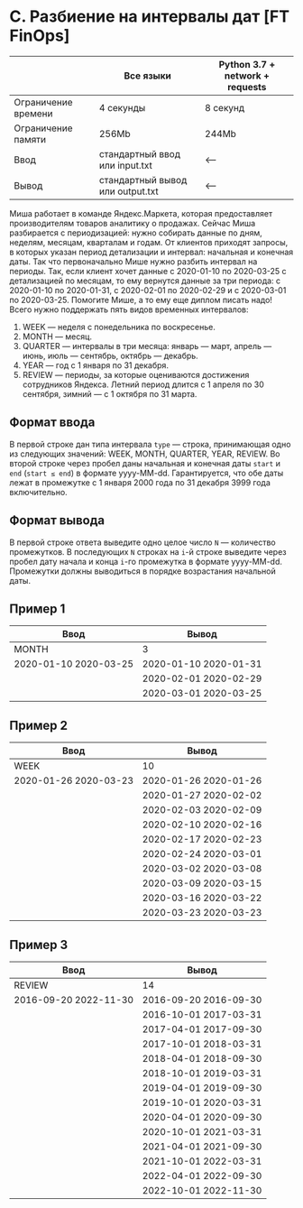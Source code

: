 # C. Разбиение на интервалы дат [FT FinOps]

|  | Все языки | Python 3.7 + network + requests |
|--|--|--|
| Ограничение времени | 4 секунды | 8 секунд |
| Ограничение памяти | 256Mb | 244Mb |
| Ввод | стандартный ввод или input.txt | <-- |
| Вывод | стандартный вывод или output.txt | <-- |

Миша работает в команде Яндекс.Маркета, которая предоставляет производителям товаров аналитику о продажах. Сейчас Миша разбирается с периодизацией: нужно собирать данные по дням, неделям, месяцам, кварталам и годам. От клиентов приходят запросы, в которых указан период детализации и интервал: начальная и конечная даты. Так что первоначально Мише нужно разбить интервал на периоды. Так, если клиент хочет данные с 2020-01-10 по 2020-03-25 с детализацией по месяцам, то ему вернутся данные за три периода: c 2020-01-10 по 2020-01-31, с 2020-02-01 по 2020-02-29 и с 2020-03-01 по 2020-03-25. Помогите Мише, а то ему еще диплом писать надо!
Всего нужно поддержать пять видов временных интервалов:

1. WEEK — неделя с понедельника по воскресенье.
2. MONTH — месяц.
3. QUARTER — интервалы в три месяца: январь — март, апрель — июнь, июль — сентябрь, октябрь — декабрь.
4. YEAR — год c 1 января по 31 декабря.
5. REVIEW — периоды, за которые оцениваются достижения сотрудников Яндекса. Летний период длится с 1 апреля по 30 сентября, зимний — с 1 октября по 31 марта.

## Формат ввода

В первой строке дан типа интервала `type` — строка, принимающая одно из следующих значений: WEEK, MONTH, QUARTER, YEAR, REVIEW. Во второй строке через пробел даны начальная и конечная даты `start` и `end` (`start ≤ end`) в формате yyyy-MM-dd. Гарантируется, что обе даты лежат в промежутке с 1 января 2000 года по 31 декабря 3999 года включительно.

## Формат вывода

В первой строке ответа выведите одно целое число `N` — количество промежутков. В последующих `N` строках на `i`-й строке выведите через пробел дату начала и конца `i`-го промежутка в формате yyyy-MM-dd. Промежутки должны выводиться в порядке возрастания начальной даты.

## Пример 1

| Ввод | Вывод |
|--|--|
| MONTH | 3 |
| 2020-01-10 2020-03-25 | 2020-01-10 2020-01-31 |
|  | 2020-02-01 2020-02-29 |
|  | 2020-03-01 2020-03-25 |

## Пример 2

| Ввод | Вывод |
|--|--|
| WEEK | 10 |
| 2020-01-26 2020-03-23 | 2020-01-26 2020-01-26 |
|  | 2020-01-27 2020-02-02 |
|  | 2020-02-03 2020-02-09 |
|  | 2020-02-10 2020-02-16 |
|  | 2020-02-17 2020-02-23 |
|  | 2020-02-24 2020-03-01 |
|  | 2020-03-02 2020-03-08 |
|  | 2020-03-09 2020-03-15 |
|  | 2020-03-16 2020-03-22 |
|  | 2020-03-23 2020-03-23 |

## Пример 3

| Ввод | Вывод |
|--|--|
| REVIEW | 14 |
| 2016-09-20 2022-11-30 | 2016-09-20 2016-09-30 |
|  | 2016-10-01 2017-03-31 |
|  | 2017-04-01 2017-09-30 |
|  | 2017-10-01 2018-03-31 |
|  | 2018-04-01 2018-09-30 |
|  | 2018-10-01 2019-03-31 |
|  | 2019-04-01 2019-09-30 |
|  | 2019-10-01 2020-03-31 |
|  | 2020-04-01 2020-09-30 |
|  | 2020-10-01 2021-03-31 |
|  | 2021-04-01 2021-09-30 |
|  | 2021-10-01 2022-03-31 |
|  | 2022-04-01 2022-09-30 |
|  | 2022-10-01 2022-11-30 |

